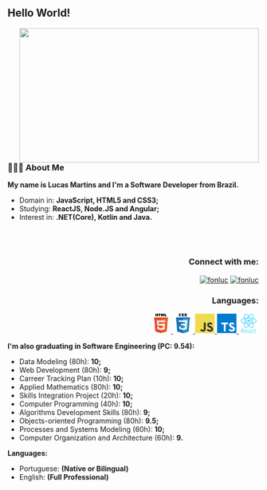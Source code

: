 ## Hello World!

<img align='right' src="https://github.com/fonluc/fonluc/blob/main/software-engineering.gif" width="480" height="270" frameBorder="0"></img>

### 👨🏻‍💻 About Me 

**My name is Lucas Martins and I'm a Software Developer from Brazil.**

* Domain in: **JavaScript, HTML5 and CSS3;**
* Studying: **ReactJS, Node.JS and Angular;**
* Interest in: **.NET(Core), Kotlin and Java.**

<br>
<br>

<h3 align="right">Connect with me:</h3>
<p align="right">
<a href="https://www.linkedin.com/in/fonluc/?locale=en_US" target="blank"><img align="center" src="https://cdn.jsdelivr.net/npm/simple-icons@3.0.1/icons/linkedin.svg" alt="fonluc" height="30" width="40" /></a>
<a href="https://instagram.com/fonluc" target="blank"><img align="center" src="https://cdn.jsdelivr.net/npm/simple-icons@3.0.1/icons/instagram.svg" alt="fonluc" height="30" width="40" /></a>
</p>

<h3 align="right">Languages:</h3>
<p align="right"> <a href="https://www.w3.org/html/" target="_blank"> <img src="https://raw.githubusercontent.com/devicons/devicon/master/icons/html5/html5-original-wordmark.svg" alt="html5" width="40" height="40"/> </a> <a href="https://www.w3schools.com/css/" target="_blank"> <img src="https://raw.githubusercontent.com/devicons/devicon/master/icons/css3/css3-original-wordmark.svg" alt="css3" width="40" height="40"/> </a> <a href="https://developer.mozilla.org/en-US/docs/Web/JavaScript" target="_blank"> <img src="https://raw.githubusercontent.com/devicons/devicon/master/icons/javascript/javascript-original.svg" alt="javascript" width="40" height="40"/> </a> <a href="https://www.typescriptlang.org/" target="_blank"> <img src="https://raw.githubusercontent.com/devicons/devicon/master/icons/typescript/typescript-original.svg" alt="typescript" width="40" height="40"/> </a> <a href="https://reactjs.org/" target="_blank"> <img src="https://raw.githubusercontent.com/devicons/devicon/master/icons/react/react-original-wordmark.svg" alt="react" width="40" height="40"/> </a> </p>

**I'm also graduating in Software Engineering (PC: 9.54):**

- Data Modeling (80h): **10;**
- Web Development (80h): **9;**
- Carreer Tracking Plan (10h): **10;**
- Applied Mathematics (80h): **10;**
- Skills Integration Project (20h): **10;**
- Computer Programming (40h): **10;**
- Algorithms Development Skills (80h): **9;**
- Objects-oriented Programming (80h): **9.5;**
- Processes and Systems Modeling (60h): **10;**
- Computer Organization and Architecture (60h): **9.**

**Languages:**

- Portuguese: **(Native or Bilingual)**
- English: **(Full Professional)**
